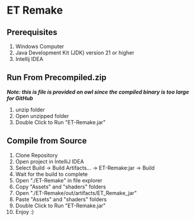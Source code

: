 # ET Remake

## Prerequisites
1. Windows Computer
2. Java Development Kit (JDK) version 21 or higher
3. Intellij IDEA

## Run From Precompiled.zip
***Note: this is file is provided on owl since the compiled binary is too large for GitHub***
1. unzip folder
2. Open unzipped folder
3. Double Click to Run "ET-Remake.jar"

## Compile from Source
1. Clone Repository
2. Open project in IntelliJ IDEA
3. Select Build -> Build Artifacts... -> ET-Remake:jar -> Build
4. Wait for the build to complete
5. Open "./ET-Remake" in file explorer
6. Copy "Assets" and "shaders" folders
7. Open "./ET-Remake/out/artifacts/ET_Remake_jar"
8. Paste "Assets" and "shaders" folders
9. Double Click to Run "ET-Remake.jar"
10. Enjoy :)
